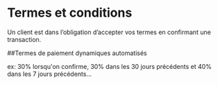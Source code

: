 # Termes et conditions

Un client est dans l’obligation d’accepter vos termes en confirmant une transaction. 

##Termes de paiement dynamiques automatisés 

ex: 30% lorsqu'on confirme, 30% dans les 30 jours précédents et 40% dans les 7 jours précédents...